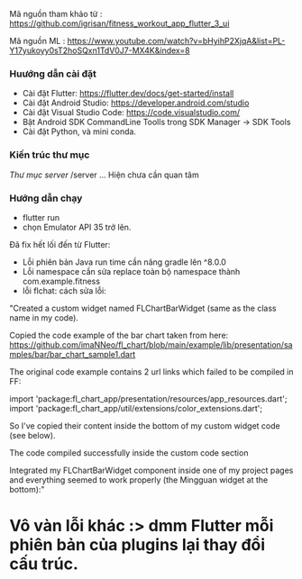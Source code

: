Mã nguồn tham khảo từ : https://github.com/igrisan/fitness_workout_app_flutter_3_ui

Mã nguồn ML : https://www.youtube.com/watch?v=bHyihP2XjqA&list=PL-Y17yukoyy0sT2hoSQxn1TdV0J7-MX4K&index=8
### Huướng dẫn cài đặt
- Cài đặt Flutter: https://flutter.dev/docs/get-started/install
- Cài đặt Android Studio: https://developer.android.com/studio
- Cài đặt Visual Studio Code: https://code.visualstudio.com/
- Bật Android SDK CommandLine Toolls trong SDK Manager -> SDK Tools
- Cài đặt Python, và mini conda.


### Kiến trúc thư mục
*Thư mục server* /server
...
Hiện chưa cần quan tâm
### Hướng dẫn chạy
- flutter run
- chọn Emulator API 35 trở lên.


Đã fix hết lối đến từ Flutter:
- Lỗi phiên bản Java run time cần nâng gradle lên ^8.0.0
- Lỗi namespace cần sửa replace toàn bộ namespace thành com.example.fitness 
- lỗi flchat: cách sửa lỗi:

"Created a custom widget named FLChartBarWidget (same as the class name in my code).

Copied the code example of the bar chart taken from here:
https://github.com/imaNNeo/fl_chart/blob/main/example/lib/presentation/samples/bar/bar_chart_sample1.dart


The original code example contains 2 url links which failed to be compiled in FF:

import 'package:fl_chart_app/presentation/resources/app_resources.dart';
import 'package:fl_chart_app/util/extensions/color_extensions.dart';

So I've copied their content inside the bottom of my custom widget code (see below).

The code compiled successfully inside the custom code section

Integrated my FLChartBarWidget component inside one of my project pages and everything seemed to work properly (the Mingguan widget at the bottom):"

# Vô vàn lỗi khác :> dmm Flutter mỗi phiên bản của plugins lại thay đổi cấu trúc.


